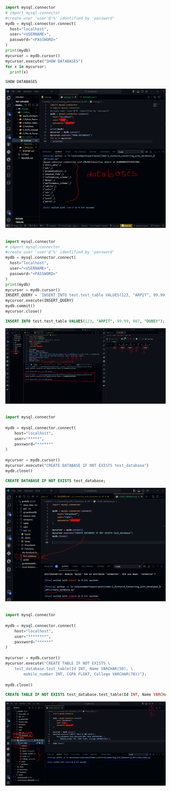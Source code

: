 
```python
import mysql.connector
# import mysql.connector
#create user 'user'@'%' identified by 'password'
mydb = mysql.connector.connect(
  host="localhost",
  user="<USERNAME>",
  password="<PASSWORD>"
)
print(mydb)
mycursor = mydb.cursor()
mycursor.execute("SHOW DATABASES")
for x in mycursor:
  print(x)
```

```SQL
SHOW DATABASES
```
![Alt text](./img/show_databases.png)

```python

import mysql.connector
# import mysql.connector
#create user 'user'@'%' identified by 'password'
mydb = mysql.connector.connect(
  host="localhost",
  user="<USERNAME>",
  password="<PASSWORD>"
)
print(mydb)
mycursor = mydb.cursor()
INSERT_QUERY = 'INSERT INTO test.test_table VALUES(123, "ARPIT", 99.99, 007, "DUBEY")'
mycursor.execute(INSERT_QUERY)
mydb.commit()
mycursor.close()

```

```SQL
INSERT INTO test.test_table VALUES(123, "ARPIT", 99.99, 007, "DUBEY");
```

![Alt text](./img/insert_values_in_db.png)

```python

import mysql.connector

mydb = mysql.connector.connect(
    host="localhost",
    user="*****",
    password="******"
)

mycursor = mydb.cursor()
mycursor.execute("CREATE DATABASE IF NOT EXISTS test_database")
mydb.close()

```

```SQl
CREATE DATABASE IF NOT EXISTS test_database;
```

![Alt text](./img/create_dd_test_db.png)  


```python

import mysql.connector

mydb = mysql.connector.connect(
    host="localhost",
    user="********",
    password="******"
)

mycursor = mydb.cursor()
mycursor.execute("CREATE TABLE IF NOT EXISTS \
    test_database.test_table(Id INT, Name VARCHAR(50), \
        mobile_number INT, CGPA FLOAT, College VARCHAR(70))");

mydb.close()

```

```SQL
CREATE TABLE IF NOT EXISTS test_database.test_table(Id INT, Name VARCHAR(50), mobile_number INT, CGPA FLOAT, College VARCHAR(70));
```

![Alt text](./img/create_test_table.png)

